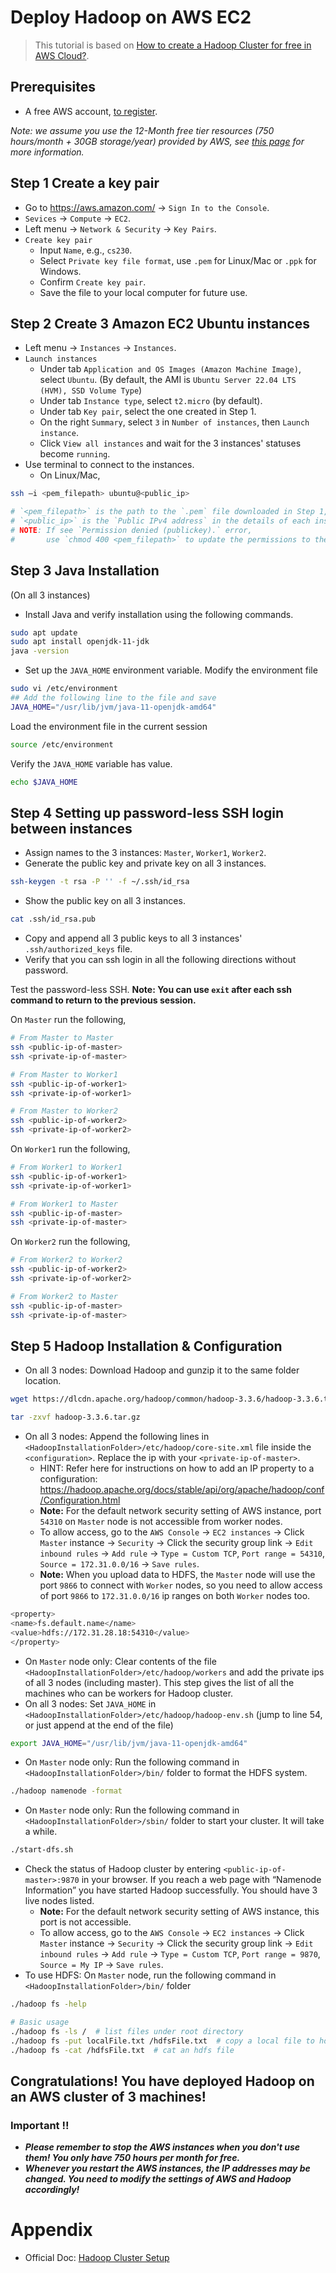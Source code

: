 # Deploy Hadoop on AWS EC2

> This tutorial is based on [How to create a Hadoop Cluster for free in AWS Cloud?](https://medium.com/analytics-vidhya/how-to-create-a-hadoop-cluster-for-free-in-aws-cloud-a95154980b11).

## Prerequisites
 - A free AWS account, [to register](http://aws.amazon.com/free).

*Note: we assume you use the 12-Month free tier resources (750 hours/month + 30GB storage/year) provided by AWS, see [this page](https://aws.amazon.com/free/free-tier/) for more information.*

## Step 1 Create a key pair
 - Go to https://aws.amazon.com/ -> `Sign In to the Console`.
 - `Sevices` -> `Compute` -> `EC2`.
 - Left menu -> `Network & Security` -> `Key Pairs`.
 - `Create key pair`
   - Input `Name`, e.g., `cs230`.
   - Select `Private key file format`, use `.pem` for Linux/Mac or `.ppk` for Windows.
   - Confirm `Create key pair`.
   - Save the file to your local computer for future use.

## Step 2 Create 3 Amazon EC2 Ubuntu instances
 - Left menu -> `Instances` -> `Instances`.
 - `Launch instances`
   - Under tab `Application and OS Images (Amazon Machine Image)`, select `Ubuntu`. (By default, the AMI is `Ubuntu Server 22.04 LTS (HVM), SSD Volume Type`)
   - Under tab `Instance type`, select `t2.micro` (by default).
   - Under tab `Key pair`, select the one created in Step 1.
   - On the right `Summary`, select `3` in `Number of instances`, then `Launch instance`.
   - Click `View all instances` and wait for the 3 instances' statuses become `running`.
 - Use terminal to connect to the instances.
   - On Linux/Mac, 
```bash
ssh –i <pem_filepath> ubuntu@<public_ip>

# `<pem_filepath>` is the path to the `.pem` file downloaded in Step 1, 
# `<public_ip>` is the `Public IPv4 address` in the details of each instance.
# NOTE: If see `Permission denied (publickey).` error, 
#       use `chmod 400 <pem_filepath>` to update the permissions to the `.pem` file.
```

## Step 3 Java Installation
(On all 3 instances)
 - Install Java and verify installation using the following commands.
```bash
sudo apt update
sudo apt install openjdk-11-jdk
java -version
```
 - Set up the `JAVA_HOME` environment variable.
Modify the environment file
```bash
sudo vi /etc/environment
## Add the following line to the file and save
JAVA_HOME="/usr/lib/jvm/java-11-openjdk-amd64"
```
Load the environment file in the current session
```bash
source /etc/environment
```
Verify the `JAVA_HOME` variable has value.
```bash
echo $JAVA_HOME
```

## Step 4 Setting up password-less SSH login between instances
 - Assign names to the 3 instances: `Master`, `Worker1`, `Worker2`.
 - Generate the public key and private key on all 3 instances.
```bash
ssh-keygen -t rsa -P '' -f ~/.ssh/id_rsa
```
 - Show the public key on all 3 instances.
```bash
cat .ssh/id_rsa.pub
```
 - Copy and append all 3 public keys to all 3 instances' `.ssh/authorized_keys` file.
 - Verify that you can ssh login in all the following directions without password.

Test the password-less SSH. **Note: You can use `exit` after each ssh command to return to the previous session.**

On `Master` run the following,
```bash
# From Master to Master
ssh <public-ip-of-master>
ssh <private-ip-of-master>

# From Master to Worker1
ssh <public-ip-of-worker1>
ssh <private-ip-of-worker1>

# From Master to Worker2
ssh <public-ip-of-worker2>
ssh <private-ip-of-worker2>
```
On `Worker1` run the following,
```bash
# From Worker1 to Worker1
ssh <public-ip-of-worker1>
ssh <private-ip-of-worker1>

# From Worker1 to Master
ssh <public-ip-of-master>
ssh <private-ip-of-master>
```
On `Worker2` run the following,
```bash
# From Worker2 to Worker2
ssh <public-ip-of-worker2>
ssh <private-ip-of-worker2>

# From Worker2 to Master
ssh <public-ip-of-master>
ssh <private-ip-of-master>
```

## Step 5 Hadoop Installation & Configuration
 - On all 3 nodes: Download Hadoop and gunzip it to the same folder location.
```bash
wget https://dlcdn.apache.org/hadoop/common/hadoop-3.3.6/hadoop-3.3.6.tar.gz

tar -zxvf hadoop-3.3.6.tar.gz 
```
 - On all 3 nodes: Append the following lines in `<HadoopInstallationFolder>/etc/hadoop/core-site.xml` file inside the `<configuration>`. Replace the ip with your `<private-ip-of-master>`.
    - HINT: Refer here for instructions on how to add an IP property to a configuration: https://hadoop.apache.org/docs/stable/api/org/apache/hadoop/conf/Configuration.html 
    - **Note:** For the default network security setting of AWS instance, port `54310` on `Master` node is not accessible from worker nodes. 
    - To allow access, go to the `AWS Console` -> `EC2 instances` -> Click `Master` instance -> `Security` -> Click the security group link -> `Edit inbound rules` -> `Add rule` -> `Type = Custom TCP`, `Port range = 54310`, `Source = 172.31.0.0/16` -> `Save rules`.
    - **Note:** When you upload data to HDFS, the `Master` node will use the port `9866` to connect with `Worker` nodes, so you need to allow access of port `9866` to `172.31.0.0/16` ip ranges on both `Worker` nodes too.
```bash
<property>
<name>fs.default.name</name>
<value>hdfs://172.31.28.18:54310</value>
</property>
```
 - On `Master` node only: Clear contents of the file `<HadoopInstallationFolder>/etc/hadoop/workers` and add the private ips of all 3 nodes (including master). This step gives the list of all the machines who can be workers for Hadoop cluster.
 - On all 3 nodes: Set `JAVA_HOME` in `<HadoopInstallationFolder>/etc/hadoop/hadoop-env.sh` (jump to line 54, or just append at the end of the file)
```bash
export JAVA_HOME="/usr/lib/jvm/java-11-openjdk-amd64"
```
 - On `Master` node only: Run the following command in `<HadoopInstallationFolder>/bin/` folder to format the HDFS system.
```bash
./hadoop namenode -format
```
 - On `Master` node only: Run the following command in `<HadoopInstallationFolder>/sbin/` folder to start your cluster. It will take a while.
```bash
./start-dfs.sh
```
 - Check the status of Hadoop cluster by entering `<public-ip-of-master>:9870` in your browser. If you reach a web page with “Namenode Information” you have started Hadoop successfully. You should have 3 live nodes listed.
   - **Note:** For the default network security setting of AWS instance, this port is not accessible. 
   - To allow access, go to the `AWS Console` -> `EC2 instances` -> Click `Master` instance -> `Security` -> Click the security group link -> `Edit inbound rules` -> `Add rule` -> `Type = Custom TCP`, `Port range = 9870`, `Source = My IP` -> `Save rules`.
 - To use HDFS: On `Master` node, run the following command in `<HadoopInstallationFolder>/bin/` folder
```bash
./hadoop fs -help

# Basic usage
./hadoop fs -ls /  # list files under root directory
./hadoop fs -put localFile.txt /hdfsFile.txt  # copy a local file to hdfs under /
./hadoop fs -cat /hdfsFile.txt  # cat an hdfs file
```

## Congratulations! You have deployed Hadoop on an AWS cluster of 3 machines!

### Important !!
* ***Please remember to stop the AWS instances when you don't use them! You only have 750 hours per month for free.***
* ***Whenever you restart the AWS instances, the IP addresses may be changed. You need to modify the settings of AWS and Hadoop accordingly!***

# Appendix
 - Official Doc: [Hadoop Cluster Setup](https://hadoop.apache.org/docs/stable/hadoop-project-dist/hadoop-common/ClusterSetup.html)
